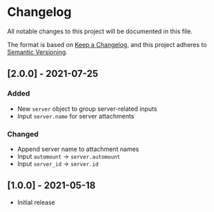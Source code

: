 # Changelog

All notable changes to this project will be documented in this file.

The format is based on [Keep a Changelog](https://keepachangelog.com/en/1.0.0/),
and this project adheres to [Semantic Versioning](https://semver.org/spec/v2.0.0.html).

<!-- ## [Unreleased] -->

## [2.0.0] - 2021-07-25

### Added
- New `server` object to group server-related inputs
- Input `server.name` for server attachments

### Changed
- Append server name to attachment names
- Input `automount` -> `server.automount`
- Input `server_id` -> `server.id`

## [1.0.0] - 2021-05-18

- Initial release
